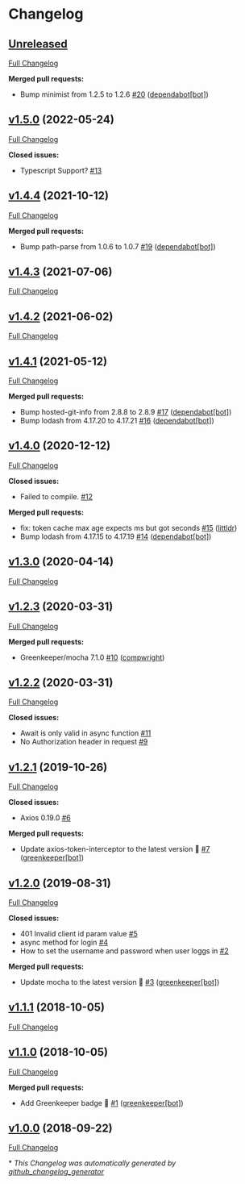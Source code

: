 # Changelog

## [Unreleased](https://github.com/compwright/axios-oauth-client/tree/HEAD)

[Full Changelog](https://github.com/compwright/axios-oauth-client/compare/v1.5.0...HEAD)

**Merged pull requests:**

- Bump minimist from 1.2.5 to 1.2.6 [\#20](https://github.com/compwright/axios-oauth-client/pull/20) ([dependabot[bot]](https://github.com/apps/dependabot))

## [v1.5.0](https://github.com/compwright/axios-oauth-client/tree/v1.5.0) (2022-05-24)

[Full Changelog](https://github.com/compwright/axios-oauth-client/compare/v1.4.4...v1.5.0)

**Closed issues:**

- Typescript Support? [\#13](https://github.com/compwright/axios-oauth-client/issues/13)

## [v1.4.4](https://github.com/compwright/axios-oauth-client/tree/v1.4.4) (2021-10-12)

[Full Changelog](https://github.com/compwright/axios-oauth-client/compare/v1.4.3...v1.4.4)

**Merged pull requests:**

- Bump path-parse from 1.0.6 to 1.0.7 [\#19](https://github.com/compwright/axios-oauth-client/pull/19) ([dependabot[bot]](https://github.com/apps/dependabot))

## [v1.4.3](https://github.com/compwright/axios-oauth-client/tree/v1.4.3) (2021-07-06)

[Full Changelog](https://github.com/compwright/axios-oauth-client/compare/v1.4.2...v1.4.3)

## [v1.4.2](https://github.com/compwright/axios-oauth-client/tree/v1.4.2) (2021-06-02)

[Full Changelog](https://github.com/compwright/axios-oauth-client/compare/v1.4.1...v1.4.2)

## [v1.4.1](https://github.com/compwright/axios-oauth-client/tree/v1.4.1) (2021-05-12)

[Full Changelog](https://github.com/compwright/axios-oauth-client/compare/v1.4.0...v1.4.1)

**Merged pull requests:**

- Bump hosted-git-info from 2.8.8 to 2.8.9 [\#17](https://github.com/compwright/axios-oauth-client/pull/17) ([dependabot[bot]](https://github.com/apps/dependabot))
- Bump lodash from 4.17.20 to 4.17.21 [\#16](https://github.com/compwright/axios-oauth-client/pull/16) ([dependabot[bot]](https://github.com/apps/dependabot))

## [v1.4.0](https://github.com/compwright/axios-oauth-client/tree/v1.4.0) (2020-12-12)

[Full Changelog](https://github.com/compwright/axios-oauth-client/compare/v1.3.0...v1.4.0)

**Closed issues:**

- Failed to compile. [\#12](https://github.com/compwright/axios-oauth-client/issues/12)

**Merged pull requests:**

- fix: token cache max age expects ms but got seconds [\#15](https://github.com/compwright/axios-oauth-client/pull/15) ([littldr](https://github.com/littldr))
- Bump lodash from 4.17.15 to 4.17.19 [\#14](https://github.com/compwright/axios-oauth-client/pull/14) ([dependabot[bot]](https://github.com/apps/dependabot))

## [v1.3.0](https://github.com/compwright/axios-oauth-client/tree/v1.3.0) (2020-04-14)

[Full Changelog](https://github.com/compwright/axios-oauth-client/compare/v1.2.3...v1.3.0)

## [v1.2.3](https://github.com/compwright/axios-oauth-client/tree/v1.2.3) (2020-03-31)

[Full Changelog](https://github.com/compwright/axios-oauth-client/compare/v1.2.2...v1.2.3)

**Merged pull requests:**

- Greenkeeper/mocha 7.1.0 [\#10](https://github.com/compwright/axios-oauth-client/pull/10) ([compwright](https://github.com/compwright))

## [v1.2.2](https://github.com/compwright/axios-oauth-client/tree/v1.2.2) (2020-03-31)

[Full Changelog](https://github.com/compwright/axios-oauth-client/compare/v1.2.1...v1.2.2)

**Closed issues:**

- Await is only valid in async function [\#11](https://github.com/compwright/axios-oauth-client/issues/11)
- No Authorization header in request [\#9](https://github.com/compwright/axios-oauth-client/issues/9)

## [v1.2.1](https://github.com/compwright/axios-oauth-client/tree/v1.2.1) (2019-10-26)

[Full Changelog](https://github.com/compwright/axios-oauth-client/compare/v1.2.0...v1.2.1)

**Closed issues:**

- Axios 0.19.0 [\#6](https://github.com/compwright/axios-oauth-client/issues/6)

**Merged pull requests:**

- Update axios-token-interceptor to the latest version 🚀 [\#7](https://github.com/compwright/axios-oauth-client/pull/7) ([greenkeeper[bot]](https://github.com/apps/greenkeeper))

## [v1.2.0](https://github.com/compwright/axios-oauth-client/tree/v1.2.0) (2019-08-31)

[Full Changelog](https://github.com/compwright/axios-oauth-client/compare/v1.1.1...v1.2.0)

**Closed issues:**

- 401 Invalid client id param value [\#5](https://github.com/compwright/axios-oauth-client/issues/5)
- async method for login [\#4](https://github.com/compwright/axios-oauth-client/issues/4)
- How to set the username and password when user loggs in [\#2](https://github.com/compwright/axios-oauth-client/issues/2)

**Merged pull requests:**

- Update mocha to the latest version 🚀 [\#3](https://github.com/compwright/axios-oauth-client/pull/3) ([greenkeeper[bot]](https://github.com/apps/greenkeeper))

## [v1.1.1](https://github.com/compwright/axios-oauth-client/tree/v1.1.1) (2018-10-05)

[Full Changelog](https://github.com/compwright/axios-oauth-client/compare/v1.1.0...v1.1.1)

## [v1.1.0](https://github.com/compwright/axios-oauth-client/tree/v1.1.0) (2018-10-05)

[Full Changelog](https://github.com/compwright/axios-oauth-client/compare/v1.0.0...v1.1.0)

**Merged pull requests:**

- Add Greenkeeper badge 🌴 [\#1](https://github.com/compwright/axios-oauth-client/pull/1) ([greenkeeper[bot]](https://github.com/apps/greenkeeper))

## [v1.0.0](https://github.com/compwright/axios-oauth-client/tree/v1.0.0) (2018-09-22)

[Full Changelog](https://github.com/compwright/axios-oauth-client/compare/c411f7d0cd6ae5862d1f9b7565f2007711ea8957...v1.0.0)



\* *This Changelog was automatically generated by [github_changelog_generator](https://github.com/github-changelog-generator/github-changelog-generator)*
